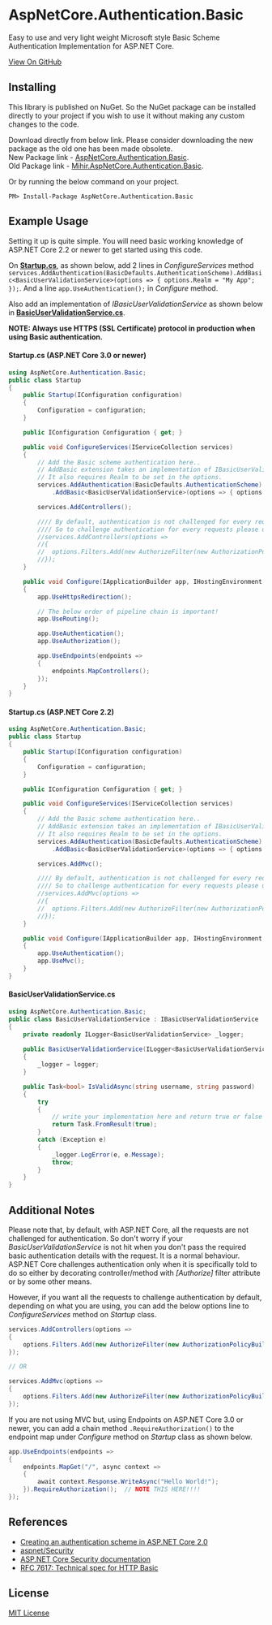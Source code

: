 # AspNetCore.Authentication.Basic
Easy to use and very light weight Microsoft style Basic Scheme Authentication Implementation for ASP.NET Core.

[View On GitHub](https://github.com/mihirdilip/aspnetcore-authentication-basic)

## Installing
This library is published on NuGet. So the NuGet package can be installed directly to your project if you wish to use it without making any custom changes to the code.

Download directly from below link. Please consider downloading the new package as the old one has been made obsolete.  
New Package link - [AspNetCore.Authentication.Basic](https://www.nuget.org/packages/AspNetCore.Authentication.Basic).  
Old Package link - [Mihir.AspNetCore.Authentication.Basic](https://www.nuget.org/packages/Mihir.AspNetCore.Authentication.Basic).  

Or by running the below command on your project.

```
PM> Install-Package AspNetCore.Authentication.Basic
```

## Example Usage

Setting it up is quite simple. You will need basic working knowledge of ASP.NET Core 2.2 or newer to get started using this code.

On [**Startup.cs**](#startupcs), as shown below, add 2 lines in *ConfigureServices* method `services.AddAuthentication(BasicDefaults.AuthenticationScheme).AddBasic<BasicUserValidationService>(options => { options.Realm = "My App"; });`. And a line `app.UseAuthentication();` in *Configure* method.

Also add an implementation of *IBasicUserValidationService* as shown below in [**BasicUserValidationService.cs**](#basicuservalidationservicecs).

**NOTE: Always use HTTPS (SSL Certificate) protocol in production when using Basic authentication.**

#### Startup.cs (ASP.NET Core 3.0 or newer)

```C#
using AspNetCore.Authentication.Basic;
public class Startup
{
	public Startup(IConfiguration configuration)
	{
		Configuration = configuration;
	}

	public IConfiguration Configuration { get; }

	public void ConfigureServices(IServiceCollection services)
	{
		// Add the Basic scheme authentication here..
		// AddBasic extension takes an implementation of IBasicUserValidationService for validating the username and password. 
		// It also requires Realm to be set in the options.
		services.AddAuthentication(BasicDefaults.AuthenticationScheme)
			.AddBasic<BasicUserValidationService>(options => { options.Realm = "My App"; });

		services.AddControllers();

		//// By default, authentication is not challenged for every request which is ASP.NET Core's default intended behaviour.
		//// So to challenge authentication for every requests please use below option instead of above services.AddControllers().
		//services.AddControllers(options => 
		//{
		//	options.Filters.Add(new AuthorizeFilter(new AuthorizationPolicyBuilder().RequireAuthenticatedUser().Build()));
		//});
	}

	public void Configure(IApplicationBuilder app, IHostingEnvironment env)
	{
		app.UseHttpsRedirection();

		// The below order of pipeline chain is important!
		app.UseRouting();

		app.UseAuthentication();
		app.UseAuthorization();

		app.UseEndpoints(endpoints =>
		{
			endpoints.MapControllers();
		});
	}
}
```

#### Startup.cs (ASP.NET Core 2.2)

```C#
using AspNetCore.Authentication.Basic;
public class Startup
{
	public Startup(IConfiguration configuration)
	{
		Configuration = configuration;
	}

	public IConfiguration Configuration { get; }

	public void ConfigureServices(IServiceCollection services)
	{
		// Add the Basic scheme authentication here..
		// AddBasic extension takes an implementation of IBasicUserValidationService for validating the username and password. 
		// It also requires Realm to be set in the options.
		services.AddAuthentication(BasicDefaults.AuthenticationScheme)
			.AddBasic<BasicUserValidationService>(options => { options.Realm = "My App"; });

		services.AddMvc();

		//// By default, authentication is not challenged for every request which is ASP.NET Core's default intended behaviour.
		//// So to challenge authentication for every requests please use below option instead of above services.AddMvc().
		//services.AddMvc(options => 
		//{
		//	options.Filters.Add(new AuthorizeFilter(new AuthorizationPolicyBuilder().RequireAuthenticatedUser().Build()));
		//});
	}

	public void Configure(IApplicationBuilder app, IHostingEnvironment env)
	{
		app.UseAuthentication();
		app.UseMvc();
	}
}
```

#### BasicUserValidationService.cs
```C#
using AspNetCore.Authentication.Basic;
public class BasicUserValidationService : IBasicUserValidationService
{
	private readonly ILogger<BasicUserValidationService> _logger;
	
	public BasicUserValidationService(ILogger<BasicUserValidationService> logger)
	{
		_logger = logger;
	}

	public Task<bool> IsValidAsync(string username, string password)
	{
		try
		{
			// write your implementation here and return true or false depending on the validation..
			return Task.FromResult(true);
		}
		catch (Exception e)
		{
			_logger.LogError(e, e.Message);
			throw;
		}
	}
}
```
 
## Additional Notes
Please note that, by default, with ASP.NET Core, all the requests are not challenged for authentication. So don't worry if your *BasicUserValidationService* is not hit when you don't pass the required basic authentication details with the request. It is a normal behaviour. ASP.NET Core challenges authentication only when it is specifically told to do so either by decorating controller/method with *[Authorize]* filter attribute or by some other means. 

However, if you want all the requests to challenge authentication by default, depending on what you are using, you can add the below options line to *ConfigureServices* method on *Startup* class.

```C#
services.AddControllers(options => 
{ 
    options.Filters.Add(new AuthorizeFilter(new AuthorizationPolicyBuilder().RequireAuthenticatedUser().Build()));
});

// OR

services.AddMvc(options => 
{
    options.Filters.Add(new AuthorizeFilter(new AuthorizationPolicyBuilder().RequireAuthenticatedUser().Build()));
});
```
  
If you are not using MVC but, using Endpoints on ASP.NET Core 3.0 or newer, you can add a chain method `.RequireAuthorization()` to the endpoint map under *Configure* method on *Startup* class as shown below.

```C#
app.UseEndpoints(endpoints =>
{
    endpoints.MapGet("/", async context =>
    {
        await context.Response.WriteAsync("Hello World!");
    }).RequireAuthorization();  // NOTE THIS HERE!!!! 
});
``` 

## References
- [Creating an authentication scheme in ASP.NET Core 2.0](https://joonasw.net/view/creating-auth-scheme-in-aspnet-core-2)
- [aspnet/Security](https://github.com/aspnet/Security)
- [ASP.NET Core Security documentation](https://docs.microsoft.com/en-us/aspnet/core/security)
- [RFC 7617: Technical spec for HTTP Basic](https://tools.ietf.org/html/rfc7617)

## License
[MIT License](https://github.com/mihirdilip/aspnetcore-authentication-basic/blob/master/LICENSE.txt)